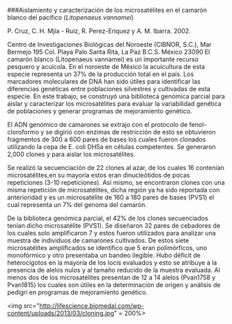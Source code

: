 ###Aislamiento y caracterización de los microsatélites en el camarón blanco del pacífico (*Litopenaeus vannamei*)

P. Cruz, C. H. Mjía - Ruiz, R. Perez-Eriquez y A. M. Ibarra. 2002.

Centro de Investigaciones Biológicas del Noroeste (CIBNOR, S.C.), Mar Bermejo 195 Col. Playa Palo Santa Rita, La Paz B.C.S. México
23090
El camarón blanco (Litopenaeus vannamei) es un importante recurso pesquero y acuícola. En el noroeste de México la acuicultura de esta
especie representa un 37% de la producción total en el país. Los marcadores moleculares de DNA han sido útiles para identificar las 
diferencias genéticas entre poblaciones silvestres y cultivadas de esta especie. En este trabajo, se construyó una biblioteca genómica
parcial para aislar y caracterizar los microsatélites para evaluar la variabilidad genética de poblaciones y generar programas de
mejoramiento genético.

El ADN genómico de camarones se extrajo con el protocolo de fenol-cloroformo y se digirió con enzimas de restricción de esto se obtuvieron
fragmentos de 300 a 600 pares de bases los cuales fueron clonados utilizando la cepa de E. coli  DH5a en células competentes. Se generaron
2,000 clones y para aislar los microsatélites.

Se realizó la secuenciación de  22 clones al azar, de los cuales 16 contenían microsatélites,en su mayoría estos eran dinucleótidos de 
pocas repeticiones (3-10 repeticiones). Así mismo, se encontraron clones con una misma repetición de microsatélites, dicha región ya ha 
sido reportada con anterioridad y es un microsatélite de 160 a 180 pares de bases (PVS1) el cual representa un 7% del genoma del camarón.

De la biblioteca genómica parcial, el 42% de los clones secuenciados tenían dicho microsatélite (PVS1). Se diseñaron 32 pares de cebadores
de los cuales solo amplificaron 7 y estos fueron utilizados para analizar una muestra de individuos de camarones cultivados.
De estos siete microsatélites amplificados se identifico que 5 eran polimórficos, uno monofórmico y otro presentaba un bandeo ilegible.
Hubo déficit de heterocigotos en la mayoría de los locis evaluados y esto se atribuye a la presencia de alelos nulos y al tamaño reducido
de la muestra evaluada. Al menos dos de los microsatélites presentan de 12 a 14 alelos (Pvan1758 y Pvan1815) los cuales son útiles en la 
determinación de origen y análisis de pedigrí en programas de mejoramiento genético. 

<img src="http://lifescience.biomedal.com/wp-content/uploads/2013/03/cloning.jpg" = 200%>

